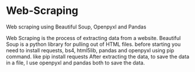 # Web-Scraping
Web scraping using Beautiful Soup, Openpyxl and Pandas

Web Scraping is the process of extracting data from a website.
Beautiful Soup is a python library for pulling out of HTML files.
before starting you need to install requests, bs4, html5lib, pandas and openpyxl using pip command.
like pip install requests
After extracting the data, to save the data in a file, I use openpyxl and pandas both to save the data.
